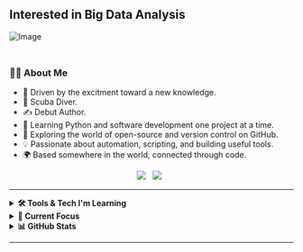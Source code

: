 ## Interested in Big Data Analysis

![Image](https://github.com/user-attachments/assets/493325f3-441e-4da6-8bdb-2553301365b5)
<table align="right">
 <!-- Add other languages if you create them -->
</table>

### 👨‍💻 About Me

- 🔦 Driven by the excitment toward a new knowledge.  
- 🤿 Scuba Diver.
- ✍️ Debut Author.  
- 🧠 Learning Python and software development one project at a time.  
- 🚀 Exploring the world of open-source and version control on GitHub.  
- 💡 Passionate about automation, scripting, and building useful tools.  
- 🌍 Based somewhere in the world, connected through code.

<p align="center">
  <a href="mailto:your.email@example.com"><img src="https://img.shields.io/badge/gmail-%23D14836.svg?&style=for-the-badge&logo=gmail&logoColor=white" /></a>&nbsp;&nbsp;
  <a href="https://www.linkedin.com/in/your-linkedin/"><img src="https://img.shields.io/badge/linkedin-%230077B5.svg?&style=for-the-badge&logo=linkedin&logoColor=white" /></a>&nbsp;&nbsp;
  <!-- Add more social links as you grow -->
</p>

---

<details>
  <summary><b>🛠️ Tools & Tech I'm Learning</b></summary>
  <br/>

![Python](https://img.shields.io/badge/PYTHON-3776AB.svg?&style=flat&logo=python&logoColor=white)
![Git](https://img.shields.io/badge/GIT-%23F05033.svg?&style=flat&logo=git&logoColor=white)
![GitHub](https://img.shields.io/badge/GITHUB-%23121011.svg?&style=flat&logo=github&logoColor=white)
![VSCode](https://img.shields.io/badge/VSCODE-007ACC.svg?&style=flat&logo=visual-studio-code)

<!-- Add more as you go -->

</details>

<details>
  <summary><b>📘 Current Focus</b></summary>
  <br/>

- 🧩 Python scripting and automation  
- 📦 Learning to use Git and GitHub for version control  
- 🐍 Exploring small projects in data and web development  
- 📚 Staying curious and always improving

</details>

<details>
  <summary><b>📊 GitHub Stats</b></summary>
  <br/>
  <p align="center">
    <img height="137px" src="https://github-readme-streak-stats.herokuapp.com/?user=khaleds1341&hide_border=true&theme=nightowl" />
  </p>
  <p align="center">
    <img height="137px" src="https://github-readme-stats.vercel.app/api?username=khaleds1341&hide_title=true&hide_border=true&show_icons=true&include_all_commits=true&count_private=true&theme=nightowl" /> 
    <img height="137px" src="https://github-readme-stats.vercel.app/api/top-langs/?username=khaleds1341&hide_title=true&hide_border=true&layout=compact&langs_count=6&theme=nightowl" />
  </p>
</details>

---




